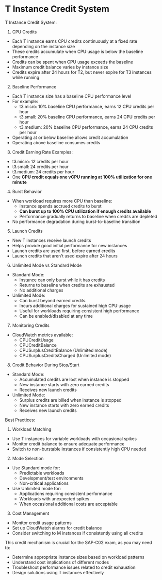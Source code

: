 # T Instance Credit System

T Instance Credit System:

1. CPU Credits

* Each T instance earns CPU credits continuously at a fixed rate depending on the instance size
* These credits accumulate when CPU usage is below the baseline performance
* Credits can be spent when CPU usage exceeds the baseline
* Maximum credit balance varies by instance size
* Credits expire after 24 hours for T2, but never expire for T3 instances while running

2. Baseline Performance

* Each T instance size has a baseline CPU performance level
* For example:
  * t3.micro: 10% baseline CPU performance, earns 12 CPU credits per hour
  * t3.small: 20% baseline CPU performance, earns 24 CPU credits per hour
  * t3.medium: 20% baseline CPU performance, earns 24 CPU credits per hour
* Operating at or below baseline allows credit accumulation
* Operating above baseline consumes credits

3. Credit Earning Rate Examples:

* t3.micro: 12 credits per hour
* t3.small: 24 credits per hour
* t3.medium: 24 credits per hour
* One **CPU credit equals one vCPU running at 100% utilization for one minute**

4. Burst Behavior

* When workload requires more CPU than baseline:
  * Instance spends accrued credits to burst
  * **Can burst up to 100% CPU utilization if enough credits available**
  * Performance gradually returns to baseline when credits are depleted
* No performance degradation during burst-to-baseline transition

5. Launch Credits

* New T instances receive launch credits
* Helps provide good initial performance for new instances
* Launch credits are used first, before earned credits
* Launch credits that aren't used expire after 24 hours

6. Unlimited Mode vs Standard Mode

* Standard Mode:
  * Instance can only burst while it has credits
  * Returns to baseline when credits are exhausted
  * No additional charges
* Unlimited Mode:
  * Can burst beyond earned credits
  * Incurs additional charges for sustained high CPU usage
  * Useful for workloads requiring consistent high performance
  * Can be enabled/disabled at any time

7. Monitoring Credits

* CloudWatch metrics available:
  * CPUCreditUsage
  * CPUCreditBalance
  * CPUSurplusCreditBalance (Unlimited mode)
  * CPUSurplusCreditsCharged (Unlimited mode)

8. Credit Behavior During Stop/Start

* Standard Mode:
  * Accumulated credits are lost when instance is stopped
  * New instance starts with zero earned credits
  * Receives new launch credits
* Unlimited Mode:
  * Surplus credits are billed when instance is stopped
  * New instance starts with zero earned credits
  * Receives new launch credits

Best Practices:

1. Workload Matching

* Use T instances for variable workloads with occasional spikes
* Monitor credit balance to ensure adequate performance
* Switch to non-burstable instances if consistently high CPU needed

2. Mode Selection

* Use Standard mode for:
  * Predictable workloads
  * Development/test environments
  * Non-critical applications
* Use Unlimited mode for:
  * Applications requiring consistent performance
  * Workloads with unexpected spikes
  * When occasional additional costs are acceptable

3. Cost Management

* Monitor credit usage patterns
* Set up CloudWatch alarms for credit balance
* Consider switching to M instances if consistently using all credits

This credit mechanism is crucial for the SAP-C02 exam, as you may need to:

* Determine appropriate instance sizes based on workload patterns
* Understand cost implications of different modes
* Troubleshoot performance issues related to credit exhaustion
* Design solutions using T instances effectively
